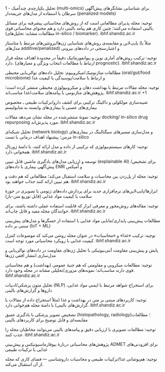 1 - تحلیل یکپارچه‌ی چنداُمیک (multi-omics) برای شناسایی نشانگرهای پیش‌آگهی سرطان با استفاده از مدل‌های جریمه‌دار (penalized models)

توجیه: مجله پذیرای مطالعاتی است که از روش‌های محاسباتی پیشرفته برای مسائل بالینی استفاده می‌کنند؛ چنین کاری هم پیامد بالینی دارد و هم محتوای محاسباتی قوی. (مطالعات مشابه: تحلیل‌های in-silico / biomarker). 
ibhf.shandiz.ac.ir

پایپ‌لاین و مقایسه‌ی روش‌های شناسایی ژن‌ها/پروتئین‌های مرتبط با متاستاز (مثلاً با مدل‌های additive/penalized) و اعتبارسنجی در داده‌های بیرونی

توجیه: ترکیب روش‌های آماری نوین و بیوانفورماتیک دقیقاً در محدودهٔ اهداف مجله قرار دارد. (ارتباط با مطالعات انتخاب ویژگی و معیارهای prognostic). 
ibhf.shandiz.ac.ir

مطالعات متاژنومیک/میکروبیوم: تحلیل داده‌های توالی‌یابی محیطی (oral/gut/food microbiome) و ارتباط با سلامت/پوسیدگی یا کیفیت غذا

توجیه: مجله مقالات مرتبط با بهداشت دهان و میکروبیولوژی محیطی منتشر کرده است؛ پژوهش‌های متاژنومی با پیامدهای سلامت/غذا مناسب‌اند. 
ibhf.shandiz.ac.ir
+1

شبیه‌سازی مولکولی و داکینگ ترکیبی برای کشف دارو/ترکیبات طبیعی ـ مخصوص بیماری‌های عصبی یا بیماری‌های وابسته به متابولیسم

توجیه: نمونهٔ منتشرشده در مجله نشان می‌دهد مقالات docking/ in-silico drug repurposing مورد پذیرش‌اند. 
ibhf.shandiz.ac.ir

تحلیل شبکه‌ای (network biology) و مدل‌سازی مسیرهای سیگنالینگ در بیماری‌های مزمن؛ پیشنهاد اهداف درمانی با تست in-silico

توجیه: کارهای سیستم‌بیولوژی که ترکیبی از داده و مدل ارائه کنند، با دامنهٔ ژورنال همخوانی دارد. 
ibhf.shandiz.ac.ir

توسعه و ارزیابی مدل‌های یادگیری ماشین قابل تبیین (explainable AI) برای تشخیص/پیش‌آگهی بیماری با داده‌های EMR و اُمیکس

توجیه: مجله از پل‌زدن بین محاسبات و سلامت استقبال می‌کند؛ مطالعاتی که هم دقت و هم تبیین ارائه کنند جذاب خواهند بود. 
ibhf.shandiz.ac.ir

ابزارها/پایپ‌لاین‌های نرم‌افزاری جدید برای پردازش داده‌های ژنومی یا تصویری در حوزهٔ سلامت یا کیفیت مواد غذایی (قابل توزیع متن-باز)

توجیه: مقاله‌های روش‌محور و معرفی ابزار که قابلیت استفاده عملی داشته باشند، برای خوانندگان مجله مفید و قابل چاپ‌اند. 
ibhf.shandiz.ac.ir

مطالعات پیش‌بینی پایداری/مانایی مواد غذایی با استفاده از حسگرها و مدل‌های پیش‌بینی مبتنی بر داده (IoT + ML)

توجیه: ترکیب «غذا» و «محاسبات» در عنوان مجله روشن می‌کند که موضوعات کنترل کیفیت غذایی با رویکرد محاسباتی مورد توجه است. 
ibhf.shandiz.ac.ir

پایش و پیش‌بینی مقاومت آنتی‌بیوتیکی با تحلیل ژن‌های مقاومت در داده‌های توالی‌یابی و مدل‌سازی انتشار افقی ژن‌ها

توجیه: مطالعات میکروبی و مقاومتی که هم جنبهٔ عمومی (بهداشت) و هم محاسباتی قوی دارند مناسب‌اند؛ نمونه‌های مروری/تحلیلی مشابه در مجله وجود دارد. 
ibhf.shandiz.ac.ir

تحلیل متون پزشکی/ادبیات (NLP) برای استخراج شواهد مرتبط با ایمنی مواد غذایی، داروها و گزارش‌های بالینی

توجیه: کاربردهای مبتنی بر متن در بهداشت و غذا (مثلاً استخراج داده از مقالات یا گزارش‌های بالینی) با دامنهٔ مجله هم‌خوانی دارد. 
ibhf.shandiz.ac.ir

تشخیص تصویر پزشکی با یادگیری عمیق (histopathology, radiology)؛ مطالعات مقایسه‌ای و قابل توضیح برای کاربردهای بالینی

توجیه: مطالعات تصویری با ارزیابی دقیق و پیامدهای بالینی می‌توانند مخاطبان مجله را جذب کنند. 
ibhf.shandiz.ac.ir

پژوهش‌های محاسباتی دربارهٔ بیوفارماسیوتیکس و پیش‌بینی ADMET برای افزودنی‌های غذایی یا ترکیبات طبیعی

توجیه: هم‌پوشانی غذا/ترکیبات طبیعی و محاسبات داروشناسی — فضای کاری که مجله از آن استقبال می‌کند. 
